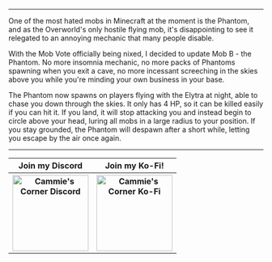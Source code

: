 
---

One of the most hated mobs in Minecraft at the moment is the Phantom, and as the Overworld's only hostile flying mob, it's disappointing to see it relegated to an annoying mechanic that many people disable.

With the Mob Vote officially being nixed, I decided to update Mob B - the Phantom. No more insomnia mechanic, no more packs of Phantoms spawning when you exit a cave, no more incessant screeching in the skies above you while you're minding your own business in your base.

The Phantom now spawns on players flying with the Elytra at night, able to chase you down through the skies. It only has 4 HP, so it can be killed easily if you can hit it. If you land, it will stop attacking you and instead begin to circle above your head, luring all mobs in a large radius to your position. If you stay grounded, the Phantom will despawn after a short while, letting you escape by the air once again.

---

<table align="center">
    <tr>
        <th><b>Join my Discord</b></th>
        <th><b>Join my Ko-Fi!</b></th>
    </tr>
    <tr>
        <th><a href="https://discord.gg/f5dFYWX"><img src="https://cammiescorner.dev/images/extras/discord.png" width="150" height="150" title="Cammie's Corner Discord" alt="Cammie's Corner Discord"></a></th>
        <th><a href="https://www.ko-fi.com/camellias"><img src="https://cammiescorner.dev/images/extras/kofi.png" width="150" height="150" title="Cammie's Corner Ko-Fi" alt="Cammie's Corner Ko-Fi"></a></th>
    </tr>
</table>
